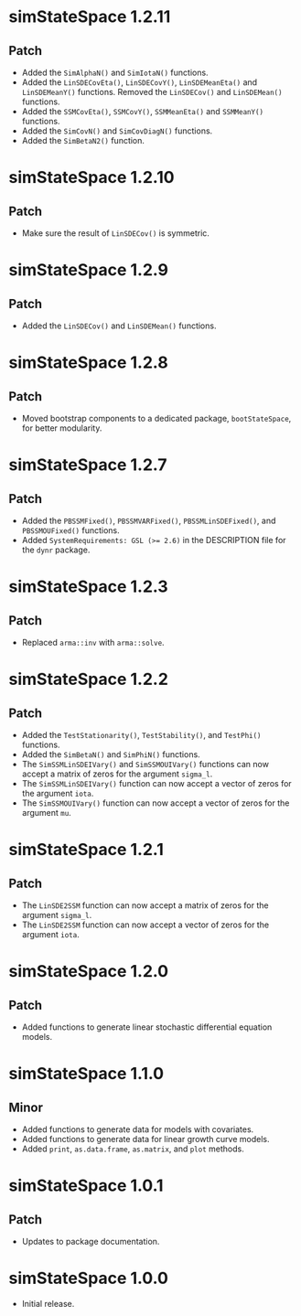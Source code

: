 # simStateSpace 1.2.11

## Patch

* Added the `SimAlphaN()` and `SimIotaN()` functions.
* Added the `LinSDECovEta()`, `LinSDECovY()`, `LinSDEMeanEta()` and `LinSDEMeanY()` functions. Removed the `LinSDECov()` and `LinSDEMean()` functions.
* Added the `SSMCovEta()`, `SSMCovY()`, `SSMMeanEta()` and `SSMMeanY()` functions.
* Added the `SimCovN()` and `SimCovDiagN()` functions.
* Added the `SimBetaN2()` function.

# simStateSpace 1.2.10

## Patch

* Make sure the result of `LinSDECov()` is symmetric.

# simStateSpace 1.2.9

## Patch

* Added the `LinSDECov()` and `LinSDEMean()` functions.

# simStateSpace 1.2.8

## Patch

* Moved bootstrap components to a dedicated package, `bootStateSpace`, for better modularity.

# simStateSpace 1.2.7

## Patch

* Added the `PBSSMFixed()`, `PBSSMVARFixed()`, `PBSSMLinSDEFixed()`, and `PBSSMOUFixed()` functions.
* Added `SystemRequirements: GSL (>= 2.6)` in the DESCRIPTION file for the `dynr` package.

# simStateSpace 1.2.3

## Patch

* Replaced `arma::inv` with `arma::solve`.

# simStateSpace 1.2.2

## Patch

* Added the `TestStationarity()`, `TestStability()`, and `TestPhi()` functions.
* Added the `SimBetaN()` and `SimPhiN()` functions.
* The `SimSSMLinSDEIVary()` and `SimSSMOUIVary()` functions can now accept a matrix of zeros for the argument `sigma_l`.
* The `SimSSMLinSDEIVary()` function can now accept a vector of zeros for the argument `iota`.
* The `SimSSMOUIVary()` function can now accept a vector of zeros for the argument `mu`.

# simStateSpace 1.2.1

## Patch

* The `LinSDE2SSM` function can now accept a matrix of zeros for the argument `sigma_l`.
* The `LinSDE2SSM` function can now accept a vector of zeros for the argument `iota`.

# simStateSpace 1.2.0

## Patch

* Added functions to generate linear stochastic differential equation models.

# simStateSpace 1.1.0

## Minor

* Added functions to generate data for models with covariates.
* Added functions to generate data for linear growth curve models.
* Added `print`, `as.data.frame`, `as.matrix`, and `plot` methods.

# simStateSpace 1.0.1

## Patch

* Updates to package documentation.

# simStateSpace 1.0.0

* Initial release.
